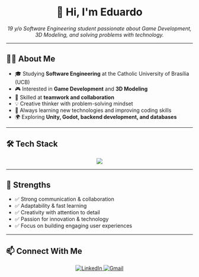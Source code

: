 <h1 align="center">👋 Hi, I'm Eduardo</h1>

<p align="center">
  <em>19 y/o Software Engineering student passionate about Game Development, 3D Modeling, and solving problems with technology.</em>
</p>

---

## 👨‍💻 About Me  

- 🎓 Studying **Software Engineering** at the Catholic University of Brasília (UCB)  
- 🎮 Interested in **Game Development** and **3D Modeling**  
- 🤝 Skilled at **teamwork and collaboration**  
- 💡 Creative thinker with problem-solving mindset  
- 🚀 Always learning new technologies and improving coding skills  
- 🌍 Exploring **Unity, Godot, backend development, and databases**  

---

## 🛠️ Tech Stack  

<p align="center">
  <img src="https://skillicons.dev/icons?i=java,c,cs,unity,godot,mysql,vscode,git,blender" />
</p>

---

## 🌟 Strengths  

- ✅ Strong communication & collaboration  
- ✅ Adaptability & fast learning  
- ✅ Creativity with attention to detail  
- ✅ Passion for innovation & technology  
- ✅ Focus on building engaging user experiences  

---

## 📫 Connect With Me  

<p align="center">
  <a href="https://www.linkedin.com/in/eduardo-vieira-ponce-firmino-185084342" target="_blank">
    <img src="https://img.shields.io/badge/LinkedIn-0A66C2?style=for-the-badge&logo=linkedin&logoColor=white" alt="LinkedIn"/>
  </a>
  <a href="mailto:eduardo.vfponce@gmail.com">
    <img src="https://img.shields.io/badge/Email-D14836?style=for-the-badge&logo=gmail&logoColor=white" alt="Gmail"/>
  </a>
</p>
